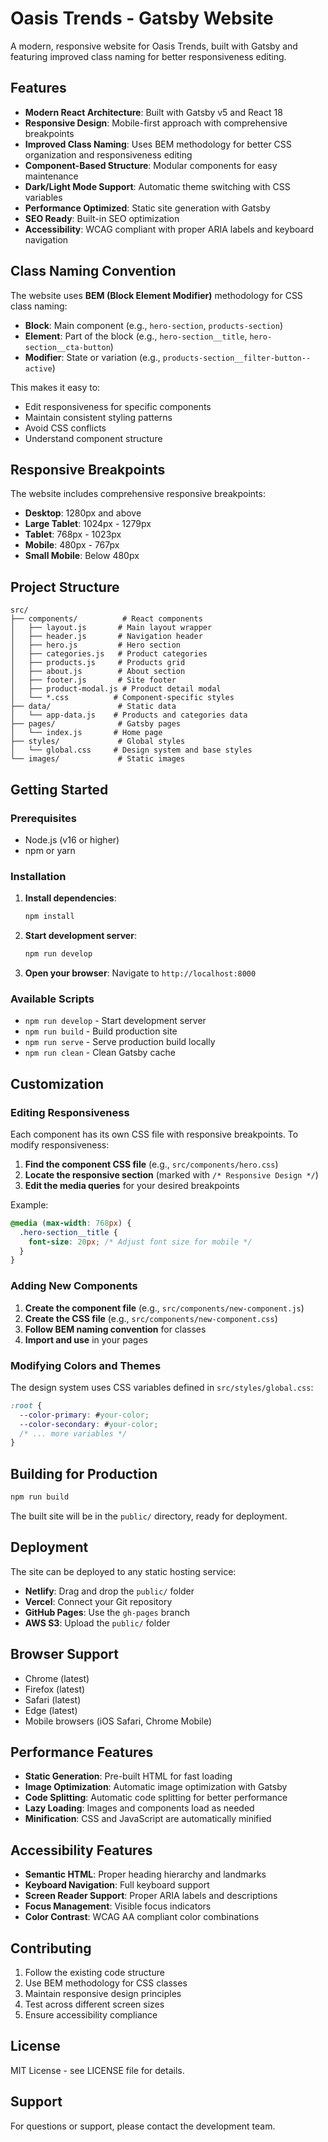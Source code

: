 # Oasis Trends - Gatsby Website

A modern, responsive website for Oasis Trends, built with Gatsby and featuring improved class naming for better responsiveness editing.

## Features

- **Modern React Architecture**: Built with Gatsby v5 and React 18
- **Responsive Design**: Mobile-first approach with comprehensive breakpoints
- **Improved Class Naming**: Uses BEM methodology for better CSS organization and responsiveness editing
- **Component-Based Structure**: Modular components for easy maintenance
- **Dark/Light Mode Support**: Automatic theme switching with CSS variables
- **Performance Optimized**: Static site generation with Gatsby
- **SEO Ready**: Built-in SEO optimization
- **Accessibility**: WCAG compliant with proper ARIA labels and keyboard navigation

## Class Naming Convention

The website uses **BEM (Block Element Modifier)** methodology for CSS class naming:

- **Block**: Main component (e.g., `hero-section`, `products-section`)
- **Element**: Part of the block (e.g., `hero-section__title`, `hero-section__cta-button`)
- **Modifier**: State or variation (e.g., `products-section__filter-button--active`)

This makes it easy to:
- Edit responsiveness for specific components
- Maintain consistent styling patterns
- Avoid CSS conflicts
- Understand component structure

## Responsive Breakpoints

The website includes comprehensive responsive breakpoints:

- **Desktop**: 1280px and above
- **Large Tablet**: 1024px - 1279px
- **Tablet**: 768px - 1023px
- **Mobile**: 480px - 767px
- **Small Mobile**: Below 480px

## Project Structure

```
src/
├── components/          # React components
│   ├── layout.js       # Main layout wrapper
│   ├── header.js       # Navigation header
│   ├── hero.js         # Hero section
│   ├── categories.js   # Product categories
│   ├── products.js     # Products grid
│   ├── about.js        # About section
│   ├── footer.js       # Site footer
│   ├── product-modal.js # Product detail modal
│   └── *.css          # Component-specific styles
├── data/               # Static data
│   └── app-data.js    # Products and categories data
├── pages/              # Gatsby pages
│   └── index.js       # Home page
├── styles/             # Global styles
│   └── global.css     # Design system and base styles
└── images/             # Static images
```

## Getting Started

### Prerequisites

- Node.js (v16 or higher)
- npm or yarn

### Installation

1. **Install dependencies**:
   ```bash
   npm install
   ```

2. **Start development server**:
   ```bash
   npm run develop
   ```

3. **Open your browser**:
   Navigate to `http://localhost:8000`

### Available Scripts

- `npm run develop` - Start development server
- `npm run build` - Build production site
- `npm run serve` - Serve production build locally
- `npm run clean` - Clean Gatsby cache

## Customization

### Editing Responsiveness

Each component has its own CSS file with responsive breakpoints. To modify responsiveness:

1. **Find the component CSS file** (e.g., `src/components/hero.css`)
2. **Locate the responsive section** (marked with `/* Responsive Design */`)
3. **Edit the media queries** for your desired breakpoints

Example:
```css
@media (max-width: 768px) {
  .hero-section__title {
    font-size: 20px; /* Adjust font size for mobile */
  }
}
```

### Adding New Components

1. **Create the component file** (e.g., `src/components/new-component.js`)
2. **Create the CSS file** (e.g., `src/components/new-component.css`)
3. **Follow BEM naming convention** for classes
4. **Import and use** in your pages

### Modifying Colors and Themes

The design system uses CSS variables defined in `src/styles/global.css`:

```css
:root {
  --color-primary: #your-color;
  --color-secondary: #your-color;
  /* ... more variables */
}
```

## Building for Production

```bash
npm run build
```

The built site will be in the `public/` directory, ready for deployment.

## Deployment

The site can be deployed to any static hosting service:

- **Netlify**: Drag and drop the `public/` folder
- **Vercel**: Connect your Git repository
- **GitHub Pages**: Use the `gh-pages` branch
- **AWS S3**: Upload the `public/` folder

## Browser Support

- Chrome (latest)
- Firefox (latest)
- Safari (latest)
- Edge (latest)
- Mobile browsers (iOS Safari, Chrome Mobile)

## Performance Features

- **Static Generation**: Pre-built HTML for fast loading
- **Image Optimization**: Automatic image optimization with Gatsby
- **Code Splitting**: Automatic code splitting for better performance
- **Lazy Loading**: Images and components load as needed
- **Minification**: CSS and JavaScript are automatically minified

## Accessibility Features

- **Semantic HTML**: Proper heading hierarchy and landmarks
- **Keyboard Navigation**: Full keyboard support
- **Screen Reader Support**: Proper ARIA labels and descriptions
- **Focus Management**: Visible focus indicators
- **Color Contrast**: WCAG AA compliant color combinations

## Contributing

1. Follow the existing code structure
2. Use BEM methodology for CSS classes
3. Maintain responsive design principles
4. Test across different screen sizes
5. Ensure accessibility compliance

## License

MIT License - see LICENSE file for details.

## Support

For questions or support, please contact the development team.
